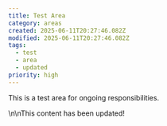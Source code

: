 ```yaml
---
title: Test Area
category: areas
created: 2025-06-11T20:27:46.082Z
modified: 2025-06-11T20:27:46.082Z
tags:
  - test
  - area
  - updated
priority: high
---
```


This is a test area for ongoing responsibilities.

\n\nThis content has been updated!
